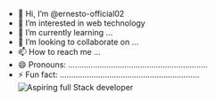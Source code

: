 - 👋 Hi, I’m @ernesto-official02
- 👀 I’m interested in web technology
- 🌱 I’m currently learning ...
- 💞️ I’m looking to collaborate on ...
- 📫 How to reach me ...
- 😄 Pronouns: ..............................................................
- ⚡ Fun fact: ..............................................................
                                                    ![Aspiring full Stack developer](https://github.com/ernesto-official02/ernesto-official02/assets/167057735/c9661af8-eba9-41e3-a991-3373fefd542b)

<!---
ernesto-official02/ernesto-official02 is a ✨ special ✨ repository because its `README.md` (this file) appears on your GitHub profile.
You can click the Preview link to take a look at your changes.
--->
